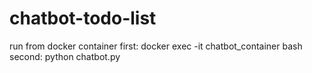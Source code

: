 # chatbot-todo-list


run from docker container
first: docker exec -it chatbot_container bash
second: python chatbot.py


